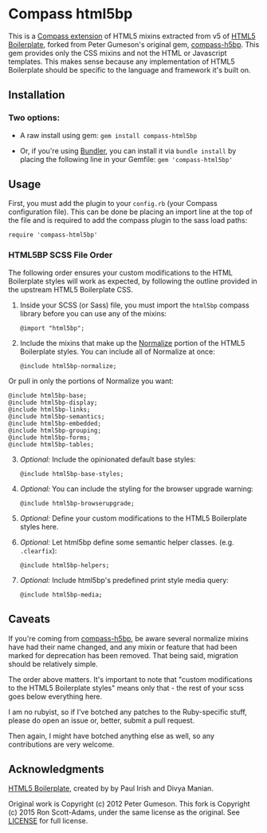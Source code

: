 # Compass html5bp

This is a [Compass extension](http://compass-style.org/help/tutorials/extensions/) of HTML5 mixins extracted from v5 of [HTML5 Boilerplate](http://html5boilerplate.com), forked from Peter Gumeson's original gem, [compass-h5bp](https://github.com/sporkd/compass-h5bp).
This gem provides only the CSS mixins and not the HTML or Javascript templates. This makes sense because any
implementation of HTML5 Boilerplate should be specific to the language and framework it's built on.

## Installation

### Two options:
* A raw install using gem:
`gem install compass-html5bp`

* Or, if you're using [Bundler](http://gembundler.com/), you can install it via `bundle install` by placing the following line in your Gemfile: `gem 'compass-html5bp'`

## Usage

First, you must add the plugin to your `config.rb` (your Compass configuration file). This can be done be placing an
import line at the top of the file and is required to add the compass plugin to the sass load paths:

    require 'compass-html5bp'

### HTML5BP SCSS File Order
The following order ensures your custom modifications to the HTML Boilerplate styles will work as expected, by following the outline provided in the upstream HTML5 Boilerplate CSS.

1. Inside your SCSS (or Sass) file, you must import the `html5bp` compass library before you can use any of the mixins:

    `@import "html5bp";`

2. Include the mixins that make up the [Normalize](http://necolas.github.com/normalize.css) portion of the HTML5
Boilerplate styles. You can include all of Normalize at once:

    `@include html5bp-normalize;`

 Or pull in only the portions of Normalize you want:

    @include html5bp-base;
    @include html5bp-display;
    @include html5bp-links;
    @include html5bp-semantics;
    @include html5bp-embedded;
    @include html5bp-grouping;
    @include html5bp-forms;
    @include html5bp-tables;

3. *Optional:* Include the opinionated default base styles:

    `@include html5bp-base-styles;`

4. *Optional:* You can include the styling for the browser upgrade warning:

    `@include html5bp-browserupgrade;`

5. *Optional:* Define your custom modifications to the HTML5 Boilerplate styles here.

6. *Optional:* Let html5bp define some semantic helper classes. (e.g. `.clearfix`):

    `@include html5bp-helpers;`

7. *Optional:* Include html5bp's predefined print style media query:

    `@include html5bp-media;`

## Caveats

If you're coming from [compass-h5bp](https://github.com/sporkd/compass-h5bp), be aware several normalize mixins have had their name changed, and any mixin or feature that had been marked for deprecation has been removed. That being said, migration should be relatively simple.

The order above matters. It's important to note that "custom modifications to the HTML5 Boilerplate styles" means only that - the rest of your scss goes below everything here.

I am no rubyist, so if I've botched any patches to the Ruby-specific stuff, please do open an issue or, better, submit a pull request.

Then again, I might have botched anything else as well, so any contributions are very welcome.

## Acknowledgments

[HTML5 Boilerplate](http://html5boilerplate.com), created by by Paul Irish and Divya Manian.

Original work is Copyright (c) 2012 Peter Gumeson.
This fork is Copyright (c) 2015 Ron Scott-Adams, under the same license as the original.
See [LICENSE](https://github.com/tohuw/compass-html5bp/blob/master/LICENSE) for full license.
